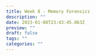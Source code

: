 ```yaml
---
title: Week 8 - Memory Forensics
description: ""
date: 2023-01-08T23:43:45.063Z
preview: ""
draft: false
tags: ""
categories: ""
---
```

